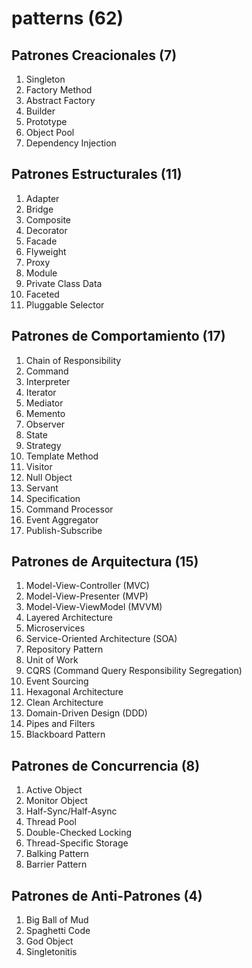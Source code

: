 # patterns (62)

## Patrones Creacionales (7)

1. Singleton
2. Factory Method
3. Abstract Factory
4. Builder
5. Prototype
6. Object Pool
7. Dependency Injection

## Patrones Estructurales (11)

1. Adapter
2. Bridge
3. Composite
4. Decorator
5. Facade
6. Flyweight
7. Proxy
8. Module
9. Private Class Data
10. Faceted
11. Pluggable Selector

## Patrones de Comportamiento (17)

1. Chain of Responsibility
2. Command
3. Interpreter
4. Iterator
5. Mediator
6. Memento
7. Observer
8. State
9. Strategy
10. Template Method
11. Visitor
12. Null Object
13. Servant
14. Specification
15. Command Processor
16. Event Aggregator
17. Publish-Subscribe

## Patrones de Arquitectura (15)

1. Model-View-Controller (MVC)
2. Model-View-Presenter (MVP)
3. Model-View-ViewModel (MVVM)
4. Layered Architecture
5. Microservices
6. Service-Oriented Architecture (SOA)
7. Repository Pattern
8. Unit of Work
9. CQRS (Command Query Responsibility Segregation)
10. Event Sourcing
11. Hexagonal Architecture
12. Clean Architecture
13. Domain-Driven Design (DDD)
14. Pipes and Filters
15. Blackboard Pattern

## Patrones de Concurrencia (8)

1. Active Object
2. Monitor Object
3. Half-Sync/Half-Async
4. Thread Pool
5. Double-Checked Locking
6. Thread-Specific Storage
7. Balking Pattern
8. Barrier Pattern

## Patrones de Anti-Patrones (4)

1. Big Ball of Mud
2. Spaghetti Code
3. God Object
4. Singletonitis
